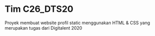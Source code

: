 # Tim C26_DTS20
Proyek membuat website profil static menggunakan HTML & CSS yang merupakan tugas dari Digitalent 2020